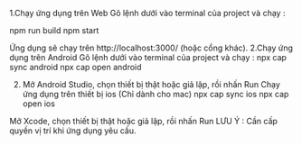 1.Chạy ứng dụng trên Web Gõ lệnh dưới vào terminal của project và chạy :

npm run build npm start

Ứng dụng sẽ chạy trên http://localhost:3000/ (hoặc cổng khác). 2.Chạy ứng dụng trên Android Gõ lệnh dưới vào terminal của project và chạy :
npx cap sync android npx cap open android

2. Mở Android Studio, chọn thiết bị thật hoặc giả lập, rồi nhấn Run
Chạy ứng dụng trên thiết bị ios (Chỉ dành cho mac)
npx cap sync ios npx cap open ios

Mở Xcode, chọn thiết bị thật hoặc giả lập, rồi nhấn Run
LƯU Ý : Cần cấp quyền vị trí khi ứng dụng yêu cầu.

